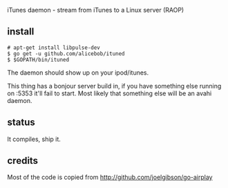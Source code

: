iTunes daemon - stream from iTunes to a Linux server (RAOP)

## install

```
# apt-get install libpulse-dev
$ go get -u github.com/alicebob/ituned
$ $GOPATH/bin/ituned
```

The daemon should show up on your ipod/itunes.

This thing has a bonjour server build in, if you have something else running on
:5353 it'll fail to start. Most likely that something else will be an avahi
daemon.

## status

It compiles, ship it.

## credits

Most of the code is copied from http://github.com/joelgibson/go-airplay

